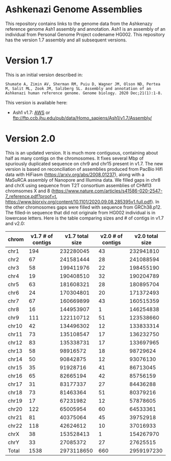 # Ashkenazi Genome Assemblies
This repository contains links to the genome data from the Ashkenazy reference genome Ash1 assembly and annotation.  Ash1 is an assembly of an individual from Personal Genome Project codename HG002.
This repository has the version 1.7 assembly and all subsequent versions.

# Version 1.7
This is an initial version described in:

`Shumate A, Zimin AV, Sherman RM, Puiu D, Wagner JM, Olson ND, Pertea M, Salit ML, Zook JM, Salzberg SL. Assembly and annotation of an Ashkenazi human reference genome. Genome biology. 2020 Dec;21(1):1-8.`

This version is available here:

* Ash1 v1.7: [AWS](https://ashkenazi-genome.s3.us-east-2.amazonaws.com/Assembly/index.html) or ftp://ftp.ccb.jhu.edu/pub/data/Homo_sapiens/Ash1/v1.7/Assembly/

# Version 2.0
This is an updated version.  It is much more contiguous, containing about half as many contigs on the chromosomes.  It fixes several Mbp of spuriously duplicated sequence on chr9 and chr15 present in v1.7.  The new version is based on reconciliation of assemblies produced from PacBio Hifi data with HiFiasm (https://arxiv.org/abs/2008.01237), along with a MaSuRCA assembly of Nanopore and Illumina data.  We filled gaps in chr8 and chrX using sequence from T2T consortium assemblies of CHM13 chromsomes X and 8 (https://www.nature.com/articles/s41586-020-2547-7_reference.pdf?proof=t, https://www.biorxiv.org/content/10.1101/2020.09.08.285395v1.full.pdf). In the other chromosomes gaps were filled with sequence from GRCh38.p12.  The filled-in sequence that did not originale from HG002 individual is in lowercase letters. Here is the table comparing sizes and # of contigs in v1.7 and v2.0:

|chrom|v1.7 # of contigs|v1.7 total size|v2.0 # of contigs|v2.0 total size|
|----|----|----|----|----|
|chr1|194|232280045|43|232941810|
|chr2|67|241581444|28|241088594|
|chr3|58|199411976|22|198455190|
|chr4|19|190408510|32|190204789|
|chr5|63|181608321|28|180895704|
|chr6|24|170304801|20|171372493|
|chr7|67|160669899|43|160515359|
|chr8|16|144953907|1|146254838|
|chr9|111|122110712|51|123538660|
|chr10|42|134496302|12|133833314|
|chr11|73|135108547|17|136232750|
|chr12|83|135338731|17|133697965|
|chr13|58|98916572|18|98729624|
|chr14|50|90842875|12|93076130|
|chr15|35|91928716|41|86713045|
|chr16|65|82665194|42|85756159|
|chr17|31|83177337|27|84436288|
|chr18|73|81463364|51|80379216|
|chr19|17|67231982|12|57878605|
|chr20|122|65005954|60|64533361|
|chr21|81|40375064|45|39752918|
|chr22|118|42624612|10|37016933|
|chrX|38|153528413|1|154267970|
|chrY|33|27085372|27|27625515|
|Total|1538|2973118650|660|2959197230| 

